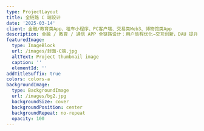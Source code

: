 ```yaml
---
type: ProjectLayout
title: 全链路 C 端设计
date: '2025-03-14'
client: 金融/教育类App、租车小程序、PC客户端、交易类Web3、博物馆类App
description: 金融 / 教育 / 通信 APP 全链路设计：用户旅程优化→交互创新，DAU 提升 40%+，打造百万级用户心智产品（附用户画像 & 可用性测试）！
featuredImage:
  type: ImageBlock
  url: /images/封面-C端.jpg
  altText: Project thumbnail image
  caption: ''
  elementId: ''
addTitleSuffix: true
colors: colors-a
backgroundImage:
  type: BackgroundImage
  url: /images/bg2.jpg
  backgroundSize: cover
  backgroundPosition: center
  backgroundRepeat: no-repeat
  opacity: 100
---
```

